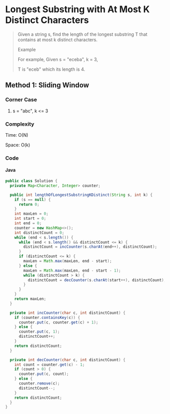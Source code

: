 # Longest Substring with At Most K Distinct Characters
> Given a string s, find the length of the longest substring T that contains at most k distinct characters.
>
> Example
>
> For example, Given s = "eceba", k = 3,
>
> T is "eceb" which its length is 4.

## Method 1: Sliding Window
### Corner Case
1. s = "abc", k <= 3

### Complexity
Time: O(N)

Space: O(k)

### Code
#### Java
```java
public class Solution {
  private Map<Character, Integer> counter;

  public int lengthOfLongestSubstringKDistinct(String s, int k) {
    if (s == null) {
      return 0;
    }
    int maxLen = 0;
    int start = 0;
    int end = 0;
    counter = new HashMap<>();
    int distinctCount = 0;
    while (end < s.length()) {
      while (end < s.length() && distinctCount <= k) {
        distinctCount = incCounter(s.charAt(end++), distinctCount);
      }
      if (distinctCount <= k) {
        maxLen = Math.max(maxLen, end - start);
      } else {
        maxLen = Math.max(maxLen, end - start - 1);
        while (distinctCount > k) {
          distinctCount = decCounter(s.charAt(start++), distinctCount);
        }
      }
    }
    return maxLen;
  }

  private int incCounter(char c, int distinctCount) {
    if (counter.containsKey(c)) {
      counter.put(c, counter.get(c) + 1);
    } else {
      counter.put(c, 1);
      distinctCount++;
    }
    return distinctCount;
  }

  private int decCounter(char c, int distinctCount) {
    int count = counter.get(c) - 1;
    if (count > 0) {
      counter.put(c, count);
    } else {
      counter.remove(c);
      distinctCount--;
    }
    return distinctCount;
  }
}
```
